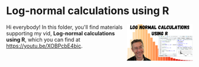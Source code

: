 # Log-normal calculations using R
[<img src="lognormal r thumb.png" align="right" height="100" />](<https://youtu.be/XOBPcbE4bic>)

Hi everybody! In this folder, you'll find materials supporting my vid, **Log-normal calculations using R**, which you can find at <https://youtu.be/XOBPcbE4bic>. 

